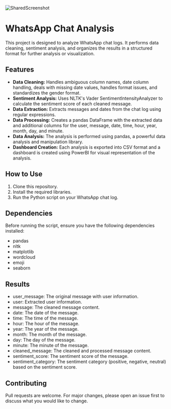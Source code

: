 ![SharedScreenshot](https://github.com/jeryrepo/ChatAnalyser/assets/142509067/d76efd26-cc6d-473e-b4ae-c6479fd284db)

# WhatsApp Chat Analysis

This project is designed to analyze WhatsApp chat logs. It performs data cleaning, sentiment analysis, and organizes the results in a structured format for further analysis or visualization.

## Features

- **Data Cleaning:** Handles ambiguous column names, date column handling, deals with missing date values, handles format issues, and standardizes the gender format.
- **Sentiment Analysis:** Uses NLTK's Vader SentimentIntensityAnalyzer to calculate the sentiment score of each cleaned message.
- **Data Extraction:** Extracts messages and dates from the chat log using regular expressions.
- **Data Processing:** Creates a pandas DataFrame with the extracted data and additional columns for the user, message, date, time, hour, year, month, day, and minute.
- **Data Analysis:** The analysis is performed using pandas, a powerful data analysis and manipulation library.
- **Dashboard Creation:** Each analysis is exported into CSV format and a dashboard is created using PowerBI for visual representation of the analysis.

## How to Use

1. Clone this repository.
2. Install the required libraries.
3. Run the Python script on your WhatsApp chat log.

## Dependencies
Before running the script, ensure you have the following dependencies installed:
- pandas
- nltk
- matplotlib
- wordcloud
- emoji
- seaborn

## Results
- user_message: The original message with user information.
- user: Extracted user information.
- message: The cleaned message content.
- date: The date of the message.
- time: The time of the message.
- hour: The hour of the message.
- year: The year of the message.
- month: The month of the message.
- day: The day of the message.
- minute: The minute of the message.
- cleaned_message: The cleaned and processed message content.
- sentiment_score: The sentiment score of the message.
- sentiment_category: The sentiment category (positive, negative, neutral) based on the sentiment score.


## Contributing

Pull requests are welcome. For major changes, please open an issue first to discuss what you would like to change.
